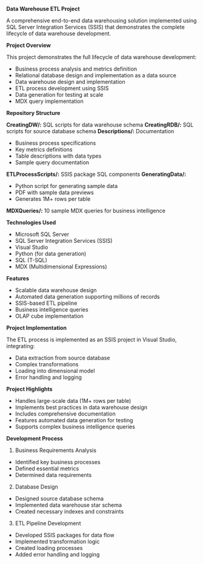 **Data Warehouse ETL Project**

A comprehensive end-to-end data warehousing solution implemented using SQL Server Integration Services (SSIS) that demonstrates the complete lifecycle of data warehouse development.


**Project Overview**

This project demonstrates the full lifecycle of data warehouse development:

- Business process analysis and metrics definition
- Relational database design and implementation as a data source
- Data warehouse design and implementation
- ETL process development using SSIS
- Data generation for testing at scale
- MDX query implementation

**Repository Structure**

**CreatingDW/:** SQL scripts for data warehouse schema
**CreatingRDB/:** SQL scripts for source database schema
**Descriptions/:** Documentation

- Business process specifications
- Key metrics definitions
- Table descriptions with data types
- Sample query documentation


**ETLProcessScripts/:** SSIS package SQL components
**GeneratingData/:**

- Python script for generating sample data
- PDF with sample data previews
- Generates 1M+ rows per table


**MDXQueries/:** 10 sample MDX queries for business intelligence

**Technologies Used**

- Microsoft SQL Server
- SQL Server Integration Services (SSIS)
- Visual Studio
- Python (for data generation)
- SQL (T-SQL)
- MDX (Multidimensional Expressions)

**Features**

- Scalable data warehouse design
- Automated data generation supporting millions of records
- SSIS-based ETL pipeline
- Business intelligence queries
- OLAP cube implementation

**Project Implementation**

The ETL process is implemented as an SSIS project in Visual Studio, integrating:

- Data extraction from source database
- Complex transformations
- Loading into dimensional model
- Error handling and logging

**Project Highlights**

- Handles large-scale data (1M+ rows per table)
- Implements best practices in data warehouse design
- Includes comprehensive documentation
- Features automated data generation for testing
- Supports complex business intelligence queries

**Development Process**

1. Business Requirements Analysis

- Identified key business processes
- Defined essential metrics
- Determined data requirements


2. Database Design

- Designed source database schema
- Implemented data warehouse star schema
- Created necessary indexes and constraints


3. ETL Pipeline Development

- Developed SSIS packages for data flow
- Implemented transformation logic
- Created loading processes
- Added error handling and logging
